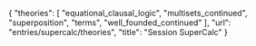 {
    "theories": [
        "equational_clausal_logic",
        "multisets_continued",
        "superposition",
        "terms",
        "well_founded_continued"
    ],
    "url": "entries/supercalc/theories",
    "title": "Session SuperCalc"
}
